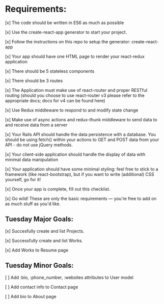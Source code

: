 # Requirements:

[x] The code should be written in ES6 as much as possible

[x] Use the create-react-app generator to start your project.

[x] Follow the instructions on this repo to setup the generator: create-react-app

[x] Your app should have one HTML page to render your react-redux application

[x] There should be 5 stateless components

[x] There should be 3 routes

[x] The Application must make use of react-router and proper RESTful routing (should you choose to use react-router v3 please refer to the appropriate docs; docs for v4 can be found here)

[x] Use Redux middleware to respond to and modify state change

[x] Make use of async actions and redux-thunk middleware to send data to and receive data from a server

[x] Your Rails API should handle the data persistence with a database. You should be using fetch() within your actions to GET and POST data from your API - do not use jQuery methods.

[x] Your client-side application should handle the display of data with minimal data manipulation

[x] Your application should have some minimal styling: feel free to stick to a framework (like react-bootstrap), but if you want to write (additional) CSS yourself, go for it!

[x] Once your app is complete, fill out this checklist.

[x] Go wild! These are only the basic requirements — you're free to add on as much stuff as you'd like.

## Tuesday Major Goals:

[x] Succesfully create and list Projects.

[x] Successfully create and list Works.

[x] Add Works to Resume page

## Tuesday Minor Goals:

[ ] Add :bio, :phone_number, :websites attributes to User model

[ ] Add contact info to Contact page

[ ] Add bio to About page
